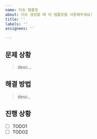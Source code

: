 ```yaml
---
name: 이슈 템플릿
about: 이슈 생성할 때 이 템플릿을 사용해주세요!
title: ''
labels: ''
assignees: ''

---
```


## 문제 상황
> desc...

## 해결 방법
> desc..

## 진행 상황
- [ ] TODO1
- [ ] TODO2
